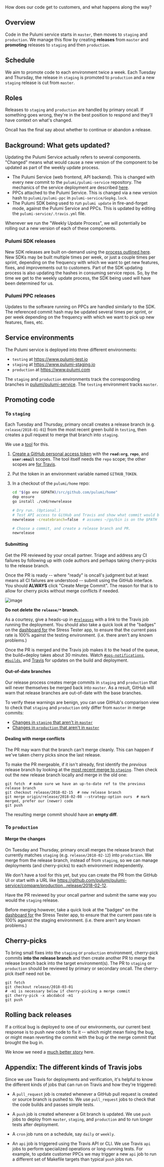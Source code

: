 How does our code get to customers, and what happens along the way?

## Overview

Code in the Pulumi service starts in `master`, then moves to `staging` and `production`. We manage this flow by creating **releases** from `master` and **promoting** releases to `staging` and then `production`.

## Schedule

We aim to promote code to each environment twice a week. Each Tuesday and Thursday, the release in `staging` is promoted to `production` and a new `staging` release is cut from `master`.

## Roles

Releases to `staging` and `production` are handled by primary oncall. If something goes wrong, they're in the best position to respond and they'll have context on what's changed.

Oncall has the final say about whether to continue or abandon a release.

## Background: What gets updated?

Updating the Pulumi Service actually refers to several components. "Changed" means what would cause a new version of the component to be updated as part of the weekly update process.

- The Pulumi Service (web frontend, API backend). This is changed with every new commit to the `pulumi/pulumi-service` repository. The mechanics of the service deployment are described [here](https://github.com/pulumi/home/wiki/Updating-the-Service).
- PPCs attached to the Pulumi Service. This is changed via a new version hash to `pulumi/pulumi-ppc` in `pulumi-service/Gopkg.lock`.
- The Pulumi SDK being used to run `pulumi update` in fire-and-forget mode, against the Pulumi Service and PPCs. This is updated by editing the `pulumi-service/.travis.yml` file.

Whenever we run the "Weekly Update Process", we will potentially be rolling out a new version of each of these components.

### Pulumi SDK releases

New SDK releases are built on-demand using the [process outlined here](https://github.com/pulumi/home/wiki/Producing-an-SDK).  New SDKs may be built multiple times per week, or just a couple times per sprint, depending on the frequency with which we want to get new features, fixes, and improvements out to customers.  Part of the SDK updating process is also updating the hashes in consuming service repos.  So, by the time we get to the weekly update process, the SDK being used will have been determined for us.

### Pulumi PPC releases

Updates to the software running on PPCs are handled similarly to the SDK. The referenced commit hash may be updated several times per sprint, or per week depending on the frequency with which we want to pick up new features, fixes, etc.

## Service environments

The Pulumi service is deployed into three different environments:

- `testing` at https://www.pulumi-test.io
- `staging` at https://www.pulumi-staging.io
- `production` at https://www.pulumi.com

The `staging` and `production` environments track the corresponding branches in [pulumi/pulumi-service](https://github.com/pulumi/pulumi-service). The `testing` environment tracks `master`.

## Promoting code

### To `staging`

Each Tuesday and Thursday, primary oncall creates a release branch (e.g. `release/2018-01-01`) from the most recent green build in `testing`, then creates a pull request to merge that branch into `staging`.

We use a [tool](https://github.com/pulumi/home/tree/master/cmd/newrelease) for this.

1. [Create a GitHub personal access token](https://help.github.com/articles/creating-a-personal-access-token-for-the-command-line/) with the **`read:org`**, **`repo`**, and **`user:email`** scopes. The tool itself needs the `repo` scope; the other scopes are [for Travis](https://docs.travis-ci.com/user/github-oauth-scopes/).
2. Put the token in an environment variable named `GITHUB_TOKEN`.
3. In a checkout of the `pulumi/home` repo:

    ```bash
    cd "$(go env GOPATH)/src/github.com/pulumi/home"
    dep ensure
    go install ./cmd/newrelease

    # Dry run. (Optional.)
    # Test API access to GitHub and Travis and show what commit would be used.
    newrelease -createbranch=false  # assumes ~/go/bin is on the $PATH

    # Choose a commit, and create a release branch and PR.
    newrelease
    ```

#### Submitting

Get the PR reviewed by your oncall partner. Triage and address any CI failures by following up with code authors and perhaps taking cherry-picks to the release branch.

Once the PR is ready -- where "ready" is oncall's judgment but at least means all CI failures are understood --
 submit using the GitHub interface. You should **ALWAYS** click "Create Merge Commit". The reason for that is to allow for cherry picks without merge conflicts if needed.

![image](https://user-images.githubusercontent.com/4029847/44553758-68bffe00-a6e3-11e8-8f71-4e80df4b6ce7.png)

**Do not delete the `release/*` branch.**

As a courtesy, give a heads-up in [`#releases`](https://pulumi.slack.com/messages/C79MDKGMV/) with a link to the Travis job running the deployment. You should also take a quick look at the "badges" on the [dashboard for](https://github.com/pulumi/home/blob/master/infrastructure/stress-tester/README.md) the Stress Tester app, to ensure that the current pass rate is 100% against the testing environment. (i.e. there aren't any known problems.)

Once the PR is merged and the Travis job makes it to the head of the queue, the build+deploy takes about 30 minutes. Watch [`#ops-notifications`](https://pulumi.slack.com/messages/C8FNQFZQQ/), [`#builds`](https://pulumi.slack.com/messages/C5J0XFWRJ/), and [Travis](https://travis-ci.com/pulumi/pulumi-service) for updates on the build and deployment.


#### Out-of-date branches

Our release process creates merge commits in `staging` and `production` that will never themselves be merged back into `master`. As a result, GitHub will warn that release branches are out-of-date with the base branches.

To verify these warnings are benign, you can use GitHub's comparison view to check that `staging` and `production` only differ from `master` in merge commits:
- [Changes in `staging` that aren't in `master`](https://github.com/pulumi/pulumi-service/compare/master...staging#files_bucket)
- [Changes in `production` that aren't in `master`](https://github.com/pulumi/pulumi-service/compare/master...production#files_bucket)

#### Dealing with merge conflicts

The PR may warn that the branch can't merge cleanly. This can happen if we've taken cherry picks since the last release.

To make the PR mergeable, if it isn't already, first identify the *previous* release branch by looking at the [most recent merge to `staging`](https://github.com/pulumi/pulumi-service/commits/staging). Then check out the new release branch locally and merge in the old one:

```
git fetch  # make sure we have an up-to-date ref to the previous release branch
git checkout release/2018-02-15  # new release branch
git merge origin/release/2018-02-08 --strategy-option ours  # mark merged, prefer our (newer) code
git push
```

The resulting merge commit should have an **empty diff**.

### To `production`

#### Merge the changes
On Tuesday and Thursday, primary oncall merges the release branch that currently matches `staging` (e.g. `release/2018-02-12`) into `production`. We merge from the release branch, instead of from `staging`, so we can manage deployments (and cherry-picks) to each environment independently.

We don't have a tool for this yet, but you can create the PR from the GitHub UI or start with a URL like https://github.com/pulumi/pulumi-service/compare/production...release/2018-02-12.

Have the PR reviewed by your oncall partner and submit the same way you would the `staging` release.

Before merging however, take a quick look at the "badges" on the [dashboard for](https://github.com/pulumi/home/blob/master/infrastructure/stress-tester/README.md) the Stress Tester app, to ensure that the current pass rate is 100% against the staging environment. (i.e. there aren't any known problems.)

## Cherry-picks

To bring small fixes into the `staging` or `production` environment, cherry-pick commits **into the release branch** and then create another PR to merge the release branch back into the target environment(s). The PR to `staging` or `production` should be reviewed by primary or secondary oncall. The cherry-pick itself need not be.

```
git fetch
git checkout release/2018-03-01
# -m1 is necessary below if cherry-picking a merge commit
git cherry-pick -x abcdabcd -m1
git push
```

## Rolling back releases

If a critical bug is deployed to one of our environments, our current best response is to push *new* code to fix it -- which might mean fixing the bug, or might mean reverting the commit with the bug or the merge commit that brought the bug in.

We know we need a [much better story](https://github.com/pulumi/pulumi-service/issues/538) here.

## Appendix: The different kinds of Travis jobs

Since we use Travis for deployments and verification, it's helpful to know the different kinds of jobs that can run on Travis and how they're triggered:

- A `pull_request` job is created whenever a GitHub pull request is created or source branch is pushed to. We use `pull_request` jobs to check that the code builds and passes simple tests.

- A `push` job is created whenever a Git branch is updated. We use `push` jobs to deploy from `master`, `staging`, and `production` and to run longer tests after deployment.

- A `cron` job runs on a schedule, say `daily` or `weekly`.

- An `api` job is triggered using the Travis API or CLI. We use Travis `api` jobs to perform specialized operations or long-running tests. For example, to update customer PPCs we may trigger a new `api` job to run a different set of Makefile targets than typical `push` jobs run.